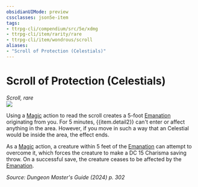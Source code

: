 ```yaml
---
obsidianUIMode: preview
cssclasses: json5e-item
tags:
- ttrpg-cli/compendium/src/5e/xdmg
- ttrpg-cli/item/rarity/rare
- ttrpg-cli/item/wondrous/scroll
aliases: 
- "Scroll of Protection (Celestials)"
---
```

# Scroll of Protection (Celestials)
*Scroll, rare*  
![](2-Mechanics/CLI/items/img/scroll-of-protection.webp#right)


Using a [Magic](2-Mechanics/CLI/rules/actions.md#Magic) action to read the scroll creates a 5-foot [Emanation](2-Mechanics/CLI/rules/variant-rules/emanation-area-of-effect-xphb.md) originating from you. For 5 minutes, {{item.detail2}} can't enter or affect anything in the area. However, if you move in such a way that an Celestial would be inside the area, the effect ends.

As a [Magic](2-Mechanics/CLI/rules/actions.md#Magic) action, a creature within 5 feet of the [Emanation](2-Mechanics/CLI/rules/variant-rules/emanation-area-of-effect-xphb.md) can attempt to overcome it, which forces the creature to make a DC 15 Charisma saving throw. On a successful save, the creature ceases to be affected by the [Emanation](2-Mechanics/CLI/rules/variant-rules/emanation-area-of-effect-xphb.md).

*Source: Dungeon Master's Guide (2024) p. 302*